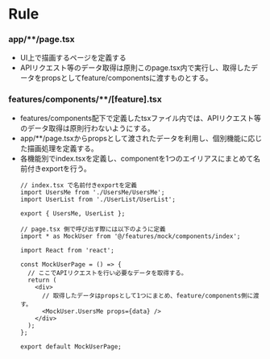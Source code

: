 # Rule

### app/**/page.tsx
- UI上で描画するページを定義する
- APIリクエスト等のデータ取得は原則このpage.tsx内で実行し、取得したデータをpropsとしてfeature/componentsに渡すものとする。

### features/components/**/[feature].tsx
- features/components配下で定義したtsxファイル内では、APIリクエスト等のデータ取得は原則行わないようにする。
- app/**/page.tsxからpropsとして渡されたデータを利用し、個別機能に応じた描画処理を定義する。
- 各機能別でindex.tsxを定義し、componentを1つのエイリアスにまとめて名前付きexportを行う。
  ```tsx
  // index.tsx で名前付きexportを定義
  import UsersMe from './UsersMe/UsersMe';
  import UserList from './UserList/UserList';

  export { UsersMe, UserList };

  ```
  ```tsx
  // page.tsx 側で呼び出す際には以下のように定義
  import * as MockUser from '@/features/mock/components/index';

  import React from 'react';

  const MockUserPage = () => {
    // ここでAPIリクエストを行い必要なデータを取得する。
    return (
      <div>
        // 取得したデータはpropsとして1つにまとめ、feature/components側に渡す。
        <MockUser.UsersMe props={data} />
      </div>
    );
  };

  export default MockUserPage;
  ```